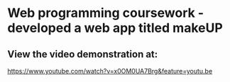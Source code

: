 # Web programming coursework - developed a web app titled makeUP
## View the video demonstration at:
https://www.youtube.com/watch?v=x0OM0UA7Brg&feature=youtu.be
